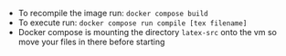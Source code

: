 - To recompile the image run: `docker compose build`
- To execute run: `docker compose run compile [tex filename]`
- Docker compose is mounting the directory `latex-src` onto the vm so move your files in there before starting
